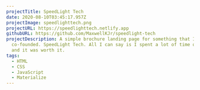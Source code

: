 ```yaml
---
projectTitle: SpeedLight Tech
date: 2020-08-10T03:45:17.957Z
projectImage: speedlighttech.png
projectURL: https://speedlighttech.netlify.app
githubURL: https://github.com/MaxwellKJr/speedlight-tech
projectDescription: A simple brochure landing page for something that I
  co-founded. SpeedLight Tech. All I can say is I spent a lot of time on this
  and it was worth it.
tags:
  - HTML
  - CSS
  - JavaScript
  - Materialize
---
```

